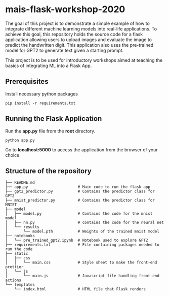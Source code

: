 # mais-flask-workshop-2020

The goal of this project is to demonstrate a simple example of how to integrate different machine learning models into real-life applications. To achieve this goal, this repository holds the source code for a flask application allowing users to upload images and evaluate the image to predict the handwritten digit. This application also uses the pre-trained model for GPT2 to generate text given a starting prompt.

This project is to be used for introductory workshops aimed at teaching the basics of integrating ML into a Flask App.

## Prerequisites

Install necessary python packages

`pip install -r requirements.txt`

## Running the Flask Application 

Run the **app.py** file from the **root** directory. 

`python app.py` 

Go to **localhost:5000** to access the application from the browser of your choice.

## Structure of the repository

```
├── README.md
├── app.py                      # Main code to run the flask app
├── gpt2_predictor.py           # Contains the predictor class for GPT2
├── mnist_predictor.py          # Contains the predictor class for MNIST
├── model
│   ├── model.py                # Contains the code for the mnist model
│   ├── nn.py                   # contains the code for the neural net
│   └── results
│       └── model.pth           # Weights of the trained mnist model
├── notebooks
│   └── pre_trained_gpt2.ipynb  # Notebook used to explore GPT2
├── requirements.txt            # File containing packages needed to run the code
├── static
│   ├── css
│   │   └── main.css            # Style sheet to make the front-end prettier
│   └── js
│       └── main.js             # Javascript file handling front-end actions
└── templates
    └── index.html              # HTML file that Flask renders
```

